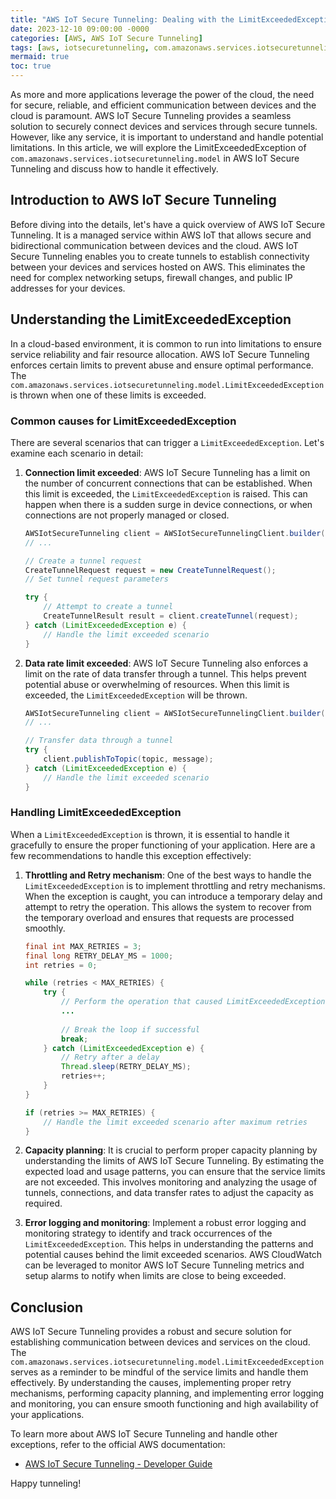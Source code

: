 ```yaml
---
title: "AWS IoT Secure Tunneling: Dealing with the LimitExceededException"
date: 2023-12-10 09:00:00 -0000
categories: [AWS, AWS IoT Secure Tunneling]
tags: [aws, iotsecuretunneling, com.amazonaws.services.iotsecuretunneling.model]
mermaid: true
toc: true
---
```



As more and more applications leverage the power of the cloud, the need for secure, reliable, and efficient communication between devices and the cloud is paramount. AWS IoT Secure Tunneling provides a seamless solution to securely connect devices and services through secure tunnels. However, like any service, it is important to understand and handle potential limitations. In this article, we will explore the LimitExceededException of `com.amazonaws.services.iotsecuretunneling.model` in AWS IoT Secure Tunneling and discuss how to handle it effectively.

## Introduction to AWS IoT Secure Tunneling

Before diving into the details, let's have a quick overview of AWS IoT Secure Tunneling. It is a managed service within AWS IoT that allows secure and bidirectional communication between devices and the cloud. AWS IoT Secure Tunneling enables you to create tunnels to establish connectivity between your devices and services hosted on AWS. This eliminates the need for complex networking setups, firewall changes, and public IP addresses for your devices.

## Understanding the LimitExceededException

In a cloud-based environment, it is common to run into limitations to ensure service reliability and fair resource allocation. AWS IoT Secure Tunneling enforces certain limits to prevent abuse and ensure optimal performance. The `com.amazonaws.services.iotsecuretunneling.model.LimitExceededException` is thrown when one of these limits is exceeded.

### Common causes for LimitExceededException

There are several scenarios that can trigger a `LimitExceededException`. Let's examine each scenario in detail:

1. **Connection limit exceeded**: AWS IoT Secure Tunneling has a limit on the number of concurrent connections that can be established. When this limit is exceeded, the `LimitExceededException` is raised. This can happen when there is a sudden surge in device connections, or when connections are not properly managed or closed.
   
   ```java
   AWSIotSecureTunneling client = AWSIotSecureTunnelingClient.builder().build();
   // ...
   
   // Create a tunnel request
   CreateTunnelRequest request = new CreateTunnelRequest();
   // Set tunnel request parameters
   
   try {
       // Attempt to create a tunnel
       CreateTunnelResult result = client.createTunnel(request);
   } catch (LimitExceededException e) {
       // Handle the limit exceeded scenario
   }
   ```

2. **Data rate limit exceeded**: AWS IoT Secure Tunneling also enforces a limit on the rate of data transfer through a tunnel. This helps prevent potential abuse or overwhelming of resources. When this limit is exceeded, the `LimitExceededException` will be thrown.

   ```java
   AWSIotSecureTunneling client = AWSIotSecureTunnelingClient.builder().build();
   // ...
   
   // Transfer data through a tunnel
   try {
       client.publishToTopic(topic, message);
   } catch (LimitExceededException e) {
       // Handle the limit exceeded scenario
   }
   ```

### Handling LimitExceededException

When a `LimitExceededException` is thrown, it is essential to handle it gracefully to ensure the proper functioning of your application. Here are a few recommendations to handle this exception effectively:

1. **Throttling and Retry mechanism**: One of the best ways to handle the `LimitExceededException` is to implement throttling and retry mechanisms. When the exception is caught, you can introduce a temporary delay and attempt to retry the operation. This allows the system to recover from the temporary overload and ensures that requests are processed smoothly.
   
   ```java
   final int MAX_RETRIES = 3;
   final long RETRY_DELAY_MS = 1000;
   int retries = 0;
   
   while (retries < MAX_RETRIES) {
       try {
           // Perform the operation that caused LimitExceededException
           ...
           
           // Break the loop if successful
           break;
       } catch (LimitExceededException e) {
           // Retry after a delay
           Thread.sleep(RETRY_DELAY_MS);
           retries++;
       }
   }
   
   if (retries >= MAX_RETRIES) {
       // Handle the limit exceeded scenario after maximum retries
   }
   ```

2. **Capacity planning**: It is crucial to perform proper capacity planning by understanding the limits of AWS IoT Secure Tunneling. By estimating the expected load and usage patterns, you can ensure that the service limits are not exceeded. This involves monitoring and analyzing the usage of tunnels, connections, and data transfer rates to adjust the capacity as required.

3. **Error logging and monitoring**: Implement a robust error logging and monitoring strategy to identify and track occurrences of the `LimitExceededException`. This helps in understanding the patterns and potential causes behind the limit exceeded scenarios. AWS CloudWatch can be leveraged to monitor AWS IoT Secure Tunneling metrics and setup alarms to notify when limits are close to being exceeded.

## Conclusion

AWS IoT Secure Tunneling provides a robust and secure solution for establishing communication between devices and services on the cloud. The `com.amazonaws.services.iotsecuretunneling.model.LimitExceededException` serves as a reminder to be mindful of the service limits and handle them effectively. By understanding the causes, implementing proper retry mechanisms, performing capacity planning, and implementing error logging and monitoring, you can ensure smooth functioning and high availability of your applications.

To learn more about AWS IoT Secure Tunneling and handle other exceptions, refer to the official AWS documentation:

- [AWS IoT Secure Tunneling - Developer Guide](https://docs.aws.amazon.com/iot/latest/developerguide/securetunneling.html)

Happy tunneling!